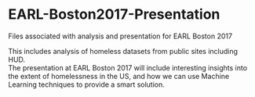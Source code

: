 # EARL-Boston2017-Presentation
Files associated with analysis and presentation for EARL Boston 2017

This includes analysis of homeless datasets from public sites including HUD.  
The presentation at EARL Boston 2017 will include interesting insights into the extent of homelessness in the US, and how we can 
use Machine Learning techniques to provide a smart solution.
